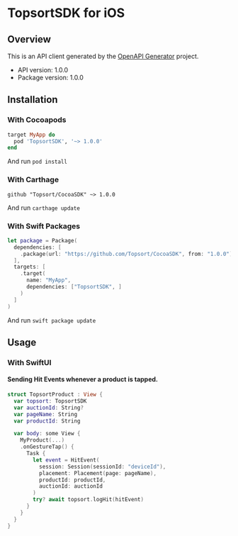 # TopsortSDK for iOS

## Overview
This is an API client generated by the [OpenAPI Generator](https://openapi-generator.tech) project.

- API version: 1.0.0
- Package version: 1.0.0

## Installation

### With Cocoapods

```ruby
target MyApp do
  pod 'TopsortSDK', '~> 1.0.0'
end
```

And run `pod install`

### With Carthage

```
github "Topsort/CocoaSDK" ~> 1.0.0
```

And run `carthage update`

### With Swift Packages

```swift
let package = Package(
  dependencies: [
    .package(url: "https://github.com/Topsort/CocoaSDK", from: "1.0.0"),
  ],
  targets: [
    .target(
      name: "MyApp",
      dependencies: ["TopsortSDK", ]
    )
  ]
)
```

And run `swift package update`

## Usage

### With SwiftUI

#### Sending Hit Events whenever a product is tapped.

```swift
struct TopsortProduct : View {
  var topsort: TopsortSDK
  var auctionId: String?
  var pageName: String
  var productId: String

  var body: some View {
    MyProduct(...)
    .onGestureTap() {
      Task {
        let event = HitEvent(
          session: Session(sessionId: "deviceId"),
          placement: Placement(page: pageName),
          productId: productId,
          auctionId: auctionId
        )
        try? await topsort.logHit(hitEvent)
      }
    }
  }
}
```
